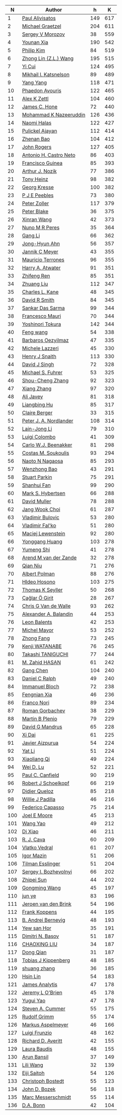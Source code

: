 | N | Author | h | K |
|---|--------|---|---|
| 1 | [Paul Alivisatos](https://publons.com/researcher/2342530/paul-alivisatos/) | 149 | 617 |
| 2 | [Michael Graetzel](https://publons.com/researcher/2773230/michael-graetzel/) | 204 | 611 |
| 3 | [Sergey V Morozov](https://publons.com/researcher/2517139/sergey-v-morozov/) | 38 | 559 |
| 4 | [Younan Xia](https://publons.com/researcher/2785247/younan-xia/) | 190 | 542 |
| 5 | [Philip Kim](https://publons.com/researcher/1380898/philip-kim/) | 84 | 519 |
| 6 | [Zhong Lin (Z.L.) Wang](https://publons.com/researcher/2789625/zhong-lin-zl-wang/) | 195 | 515 |
| 7 | [Yi Cui](https://publons.com/researcher/2595767/yi-cui/) | 124 | 495 |
| 8 | [Mikhail I. Katsnelson](https://publons.com/researcher/2738444/mikhail-i-katsnelson/) | 89 | 489 |
| 9 | [Yang Yang](https://publons.com/researcher/2818499/yang-yang/) | 118 | 471 |
| 10 | [Phaedon Avouris](http://bit.ly/2YB8JuJ) | 122 | 465 |
| 11 | [Alex K Zettl](https://publons.com/researcher/2208420/alex-k-zettl/) | 104 | 460 |
| 12 | [James C. Hone](https://publons.com/researcher/2789866/james-c-hone/) | 72 | 440 |
| 13 | [Mohammad K Nazeeruddin](https://publons.com/researcher/2890617/mohammad-k-nazeeruddin/) | 126 | 436 |
| 14 | [Naomi Halas](https://publons.com/researcher/1710430/naomi-halas/) | 122 | 427 |
| 15 | [Pulickel Ajayan](http://bit.ly/2ZmkAhq) | 112 | 414 |
| 16 | [Zhenan Bao](https://app.webofknowledge.com/author/#/record/21295?SID=7CjYmZJRd89FJwWEyvS) | 104 | 412 |
| 17 | [John Rogers](https://publons.com/researcher/2234617/john-rogers/) | 127 | 405 |
| 18 | [Antonio H. Castro Neto](https://publons.com/researcher/2552790/antonio-h-castro-neto/) | 86 | 403 |
| 19 | [Francisco Guinea](https://publons.com/researcher/2893072/francisco-guinea/) | 85 | 393 |
| 20 | [Arthur J. Nozik](https://publons.com/researcher/1572635/arthur-j-nozik/) | 77 | 386 |
| 21 | [Tony Heinz](https://publons.com/researcher/1744704/tony-heinz/) | 98 | 382 |
| 22 | [Georg Kresse](http://orcid.org/0000-0001-9102-4259) | 100 | 382 |
| 23 | [P J E Peebles](https://app.webofknowledge.com/author/#/record/97459?SID=7CjYmZJRd89FJwWEyvS) | 73 | 380 |
| 24 | [Peter Zoller](https://publons.com/researcher/2465652/peter-zoller/) | 117 | 379 |
| 25 | [Peter Blake](https://app.webofknowledge.com/author/#/record/298790?SID=7BEnhjRUMGCYrT55WWV) | 36 | 375 |
| 26 | [Xinran Wang](https://app.webofknowledge.com/author/#/record/613553?SID=7CjYmZJRd89FJwWEyvS) | 42 | 373 |
| 27 | [Nuno M R Peres](https://publons.com/researcher/2884095/nuno-m-r-peres/) | 35 | 364 |
| 28 | [Gang Li](https://publons.com/researcher/1435966/gang-li/) | 66 | 362 |
| 29 | [Jong-Hyun Ahn](https://publons.com/researcher/2228321/jong-hyun-ahn/) | 56 | 357 |
| 30 | [Jannik C Meyer](https://publons.com/researcher/2705135/jannik-c-meyer/) | 43 | 355 |
| 31 | [Mauricio Terrones](https://publons.com/researcher/1334223/mauricio-terrones/) | 96 | 355 |
| 32 | [Harry A. Atwater](https://publons.com/researcher/2517449/harry-a-atwater/) | 91 | 351 |
| 33 | [Zhifeng Ren](https://publons.com/researcher/1639408/zhifeng-ren/) | 85 | 351 |
| 34 | [Zhuang Liu](https://publons.com/researcher/2766055/zhuang-liu/) | 112 | 347 |
| 35 | [Charles L. Kane](https://publons.com/researcher/2898282/charles-l-kane/) | 48 | 345 |
| 36 | [David R Smith](https://publons.com/researcher/2730444/david-r-smith/) | 84 | 345 |
| 37 | [Sankar Das Sarma](https://publons.com/researcher/2869805/sankar-das-sarma/) | 99 | 344 |
| 38 | [Francesco Mauri](https://publons.com/researcher/2685632/francesco-mauri/) | 70 | 344 |
| 39 | [Yoshinori Tokura](https://publons.com/researcher/2858324/yoshinori-tokura/) | 142 | 344 |
| 40 | [Feng wang](https://publons.com/researcher/2383468/feng-wang/) | 54 | 338 |
| 41 | [Barbaros Oezyilmaz](https://publons.com/researcher/2718522/barbaros-oezyilmaz/) | 47 | 335 |
| 42 | [Michele Lazzeri](https://publons.com/researcher/1641461/michele-lazzeri/) | 45 | 330 |
| 43 | [Henry J Snaith](https://publons.com/researcher/2318237/henry-j-snaith/) | 113 | 330 |
| 44 | [David J Singh](https://publons.com/researcher/2702688/david-j-singh/) | 72 | 328 |
| 45 | [Michael S. Fuhrer](https://publons.com/researcher/1540465/michael-s-fuhrer/) | 53 | 325 |
| 46 | [Shou-Cheng Zhang](https://publons.com/researcher/2843665/shou-cheng-zhang/) | 92 | 323 |
| 47 | [Xiang Zhang](https://publons.com/researcher/2779096/xiang-zhang/) | 97 | 320 |
| 48 | [Ali Javey](https://publons.com/researcher/2672110/ali-javey/) | 81 | 318 |
| 49 | [Liangbing Hu](https://publons.com/researcher/2580423/liangbing-hu/) | 85 | 317 |
| 50 | [Claire Berger](https://www.physics.gatech.edu/user/claire-berger) | 33 | 315 |
| 51 | [Peter J. A. Nordlander](https://publons.com/researcher/2896737/peter-j-a-nordlander/) | 108 | 314 |
| 52 | [Lain-Jong Li](https://publons.com/researcher/2794607/lain-jong-li/) | 79 | 310 |
| 53 | [Luigi Colombo](https://publons.com/researcher/1602362/luigi-colombo/) | 41 | 309 |
| 54 | [Carlo W.J. Beenakker](https://publons.com/researcher/2885743/carlo-wj-beenakker/) | 81 | 298 |
| 55 | [Costas M. Soukoulis](https://publons.com/researcher/2894509/costas-m-soukoulis/) | 93 | 294 |
| 56 | [Naoto N Nagaosa](https://publons.com/researcher/2713943/naoto-n-nagaosa/) | 85 | 293 |
| 57 | [Wenzhong Bao](https://publons.com/researcher/1404245/wenzhong-bao/) | 43 | 291 |
| 58 | [Stuart Parkin](https://publons.com/researcher/1511176/stuart-parkin/) | 75 | 291 |
| 59 | [Shanhui Fan](https://publons.com/researcher/2753567/shanhui-fan/) | 99 | 290 |
| 60 | [Mark S. Hybertsen](http://orcid.org/0000-0003-3596-9754) | 66 | 288 |
| 61 | [David Muller](https://publons.com/researcher/1663933/david-muller/) | 78 | 288 |
| 62 | [Jang Wook Choi](https://publons.com/researcher/1431810/jang-wook-choi/) | 61 | 287 |
| 63 | [Vladimir Bulovic](https://onelab.mit.edu/people) | 53 | 280 |
| 64 | [Vladimir Fal'ko](http://orcid.org/0000-0003-0828-0310) | 51 | 280 |
| 65 | [Maciej Lewenstein](https://publons.com/researcher/1347157/maciej-lewenstein/) | 92 | 280 |
| 66 | [Yonggang Huang](https://publons.com/researcher/2866086/yonggang-huang/) | 103 | 278 |
| 67 | [Yumeng Shi](https://publons.com/researcher/1640912/yumeng-shi/) | 41 | 278 |
| 68 | [Arend M van der Zande](https://app.webofknowledge.com/author/#/record/877257?SID=7BEnhjRUMGCYrT55WWV) | 32 | 278 |
| 69 | [Qian Niu](https://publons.com/researcher/2631592/qian-niu/) | 71 | 276 |
| 70 | [Albert Polman](https://publons.com/researcher/2797751/albert-polman/) | 88 | 276 |
| 71 | [HIdeo Hosono](https://publons.com/researcher/1639106/hideo-hosono/) | 103 | 275 |
| 72 | [Thomas K Seyller](https://publons.com/researcher/2777839/thomas-k-seyller/) | 50 | 268 |
| 73 | [Çağlar Ö Girit](https://app.webofknowledge.com/author/#/record/930420?SID=7BEnhjRUMGCYrT55WWV) | 28 | 267 |
| 74 | [Chris G Van de Walle](https://publons.com/researcher/2759444/chris-g-van-de-walle/) | 93 | 262 |
| 75 | [Alexander A. Balandin](https://publons.com/researcher/2777132/alexander-a-balandin/) | 44 | 253 |
| 76 | [Leon Balents](http://bit.ly/2OzIRzP) | 42 | 253 |
| 77 | [Michel Mayor](https://app.webofknowledge.com/author/#/record/49030?SID=7CjYmZJRd89FJwWEyvS) | 53 | 252 |
| 78 | [Zhong Fang](https://publons.com/researcher/2853649/zhong-fang/) | 73 | 245 |
| 79 | [Kenji WATANABE](https://publons.com/researcher/2767349/kenji-watanabe/) | 76 | 245 |
| 80 | [Takashi TANIGUCHI](https://publons.com/researcher/2767445/takashi-taniguchi/) | 77 | 244 |
| 81 | [M. Zahid HASAN](https://app.webofknowledge.com/author/#/record/87726?SID=7CjYmZJRd89FJwWEyvS) | 61 | 242 |
| 82 | [Gang Chen](https://publons.com/researcher/2504319/gang-chen/) | 104 | 240 |
| 83 | [Daniel C Ralph](https://publons.com/researcher/2822696/daniel-c-ralph/) | 49 | 240 |
| 84 | [Immanuel Bloch](https://publons.com/researcher/2822764/immanuel-bloch/) | 72 | 238 |
| 85 | [Fengnian Xia](https://publons.com/researcher/2340060/fengnian-xia/) | 46 | 236 |
| 86 | [Franco Nori](https://publons.com/researcher/1298366/franco-nori/) | 89 | 234 |
| 87 | [Roman Gorbachev](https://publons.com/researcher/2622598/roman-gorbachev/) | 38 | 229 |
| 88 | [Martin B Plenio](https://publons.com/researcher/2617945/martin-b-plenio/) | 79 | 229 |
| 89 | [David G Mandrus](https://publons.com/researcher/2517211/david-g-mandrus/) | 65 | 228 |
| 90 | [Xi Dai](https://publons.com/researcher/1738226/xi-dai/) | 61 | 225 |
| 91 | [Javier Aizpurua](https://publons.com/researcher/1331876/javier-aizpurua/) | 54 | 224 |
| 92 | [Yat Li](https://publons.com/researcher/1332247/yat-li/) | 51 | 224 |
| 93 | [Xiaoliang Qi](https://publons.com/researcher/2825099/xiaoliang-qi/) | 49 | 224 |
| 94 | [Wei D. Lu](https://publons.com/researcher/2785340/wei-d-lu/) | 52 | 221 |
| 95 | [Paul C. Canfield](https://publons.com/researcher/2517565/paul-c-canfield/) | 90 | 219 |
| 96 | [Robert J Schoelkopf](https://publons.com/researcher/2690819/robert-j-schoelkopf/) | 66 | 219 |
| 97 | [Didier Queloz](https://app.webofknowledge.com/author/#/record/25433?SID=8AJAtnSXoyb88bPaByL) | 85 | 218 |
| 98 | [Willie J Padilla](https://publons.com/researcher/2892983/willie-j-padilla/) | 46 | 216 |
| 99 | [Federico Capasso](https://www.seas.harvard.edu/directory/capasso) | 75 | 214 |
| 100 | [Joel E Moore](https://publons.com/researcher/2208388/joel-e-moore/) | 45 | 213 |
| 101 | [Wang Yao](https://publons.com/researcher/2883431/wang-yao/) | 49 | 212 |
| 102 | [Di Xiao](https://publons.com/researcher/1738511/di-xiao/) | 46 | 211 |
| 103 | [R. J. Cava](https://chemistry.princeton.edu/faculty) | 60 | 209 |
| 104 | [Vlatko Vedral](https://publons.com/researcher/2234201/vlatko-vedral/) | 61 | 207 |
| 105 | [Igor Mazin](https://publons.com/researcher/1599347/igor-mazin/) | 51 | 206 |
| 106 | [Tilman Esslinger](https://publons.com/researcher/2221068/tilman-esslinger/) | 51 | 204 |
| 107 | [Sergey I. Bozhevolnyi](https://publons.com/researcher/2784485/sergey-i-bozhevolnyi/) | 66 | 202 |
| 108 | [Zhipei Sun](https://publons.com/researcher/1747350/zhipei-sun/) | 44 | 202 |
| 109 | [Gongming Wang](https://publons.com/researcher/2746022/gongming-wang/) | 45 | 197 |
| 110 | [jun ye](https://publons.com/researcher/1643440/jun-ye/) | 83 | 196 |
| 111 | [Jeroen van den Brink](https://publons.com/researcher/2787570/jeroen-van-den-brink/) | 54 | 196 |
| 112 | [Frank Koppens](https://app.webofknowledge.com/author/#/record/369334?SID=7CjYmZJRd89FJwWEyvS) | 44 | 195 |
| 113 | [B. Andrei Bernevig](https://phy.princeton.edu/people/bogdan-bernevig) | 48 | 193 |
| 114 | [Yew san Hor](https://publons.com/researcher/2026717/yew-san-hor/) | 35 | 191 |
| 115 | [Dimitri N. Basov](https://infrared.cni.columbia.edu/basov/) | 51 | 187 |
| 116 | [CHAOXING LIU](https://app.webofknowledge.com/author/#/record/502320?SID=7BEnhjRUMGCYrT55WWV) | 34 | 187 |
| 117 | [Dong Qian](https://publons.com/researcher/2341493/dong-qian/) | 31 | 187 |
| 118 | [Tobias J Kippenberg](https://publons.com/researcher/2673513/tobias-j-kippenberg/) | 48 | 185 |
| 119 | [shuang zhang](https://publons.com/researcher/2772929/shuang-zhang/) | 36 | 185 |
| 120 | [Hsin Lin](https://publons.com/researcher/2719450/hsin-lin/) | 54 | 183 |
| 121 | [James Analytis](http://bit.ly/2ZiGemZ) | 47 | 178 |
| 122 | [Jeremy L O'Brien](https://publons.com/researcher/2893734/jeremy-l-obrien/) | 45 | 178 |
| 123 | [Yugui Yao](https://publons.com/researcher/1641653/yugui-yao/) | 47 | 178 |
| 124 | [Steven A. Cummer](https://publons.com/researcher/2893882/steven-a-cummer/) | 55 | 175 |
| 125 | [Rudolf Grimm](https://publons.com/researcher/2854685/rudolf-grimm/) | 55 | 174 |
| 126 | [Markus Aspelmeyer](https://publons.com/researcher/2153264/markus-aspelmeyer/) | 46 | 166 |
| 127 | [Luigi Frunzio](http://orcid.org/0000-0002-0272-5481) | 48 | 162 |
| 128 | [Richard D. Averitt](https://scholar.google.com/citations?user=FdXKTjsAAAAJ&hl=en&oi=ao) | 42 | 155 |
| 129 | [Laura Baudis](http://orcid.org/0000-0003-4710-1768) | 48 | 155 |
| 130 | [Arun Bansil](http://bit.ly/2KkTDEF) | 37 | 149 |
| 131 | [Lili Wang](https://publons.com/researcher/2556520/lili-wang/) | 32 | 139 |
| 132 | [Eiji Saitoh](https://publons.com/researcher/2805668/eiji-saitoh/) | 54 | 126 |
| 133 | [Christoph Bostedt](http://bit.ly/2YmFX5K) | 55 | 123 |
| 134 | [John D. Bozek](https://publons.com/researcher/2832361/john-d-bozek/) | 56 | 118 |
| 135 | [Marc Messerschmidt](https://publons.com/researcher/1688811/marc-messerschmidt/) | 55 | 114 |
| 136 | [D.A. Bonn](https://www.phas.ubc.ca/users/douglas-bonn) | 42 | 104 |
